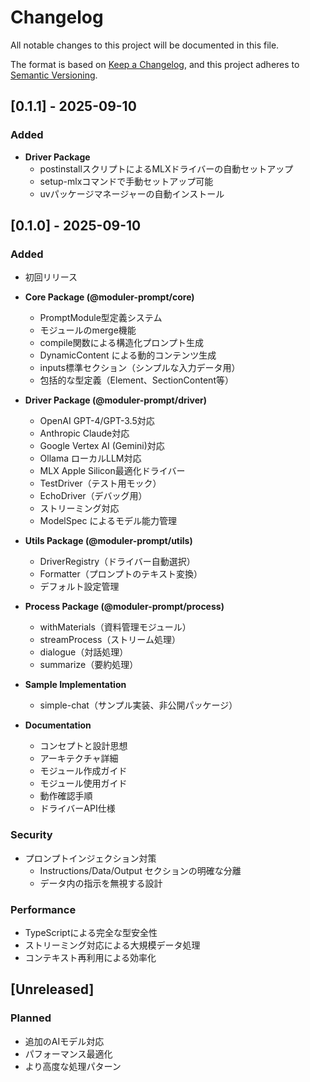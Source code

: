 # Changelog

All notable changes to this project will be documented in this file.

The format is based on [Keep a Changelog](https://keepachangelog.com/en/1.0.0/),
and this project adheres to [Semantic Versioning](https://semver.org/spec/v2.0.0.html).

## [0.1.1] - 2025-09-10

### Added
- **Driver Package**
  - postinstallスクリプトによるMLXドライバーの自動セットアップ
  - setup-mlxコマンドで手動セットアップ可能
  - uvパッケージマネージャーの自動インストール

## [0.1.0] - 2025-09-10

### Added
- 初回リリース
- **Core Package (@moduler-prompt/core)**
  - PromptModule型定義システム
  - モジュールのmerge機能
  - compile関数による構造化プロンプト生成
  - DynamicContent による動的コンテンツ生成
  - inputs標準セクション（シンプルな入力データ用）
  - 包括的な型定義（Element、SectionContent等）

- **Driver Package (@moduler-prompt/driver)**
  - OpenAI GPT-4/GPT-3.5対応
  - Anthropic Claude対応
  - Google Vertex AI (Gemini)対応
  - Ollama ローカルLLM対応
  - MLX Apple Silicon最適化ドライバー
  - TestDriver（テスト用モック）
  - EchoDriver（デバッグ用）
  - ストリーミング対応
  - ModelSpec によるモデル能力管理

- **Utils Package (@moduler-prompt/utils)**
  - DriverRegistry（ドライバー自動選択）
  - Formatter（プロンプトのテキスト変換）
  - デフォルト設定管理

- **Process Package (@moduler-prompt/process)**
  - withMaterials（資料管理モジュール）
  - streamProcess（ストリーム処理）
  - dialogue（対話処理）
  - summarize（要約処理）

- **Sample Implementation**
  - simple-chat（サンプル実装、非公開パッケージ）

- **Documentation**
  - コンセプトと設計思想
  - アーキテクチャ詳細
  - モジュール作成ガイド
  - モジュール使用ガイド
  - 動作確認手順
  - ドライバーAPI仕様

### Security
- プロンプトインジェクション対策
  - Instructions/Data/Output セクションの明確な分離
  - データ内の指示を無視する設計

### Performance
- TypeScriptによる完全な型安全性
- ストリーミング対応による大規模データ処理
- コンテキスト再利用による効率化

## [Unreleased]
### Planned
- 追加のAIモデル対応
- パフォーマンス最適化
- より高度な処理パターン